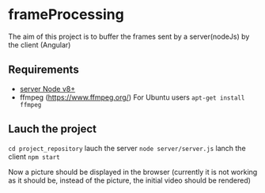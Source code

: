 # frameProcessing

The aim of this project is to buffer the frames sent by a server(nodeJs) by the client (Angular)

## Requirements

- [server Node v8+](https://nodejs.org/en/)
- ffmpeg (https://www.ffmpeg.org/) For Ubuntu users `apt-get install ffmpeg`

## Lauch the project

`cd project_repository`
lauch the server `node server/server.js`
lanch the client `npm start`

Now a picture should be displayed in the browser 
(currently it is not working as it should be, instead of the picture, the initial video should be rendered)
